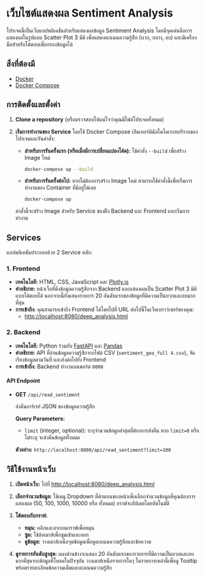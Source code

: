 # เว็บไซต์แสดงผล Sentiment Analysis

โปรเจคนี้เป็นเว็บแอปพลิเคชันสำหรับแสดงผลข้อมูล Sentiment Analysis โดยมีจุดเด่นคือการแสดงผลในรูปแบบ Scatter Plot 3 มิติ เพื่อแสดงคะแนนความรู้สึก (บวก, กลาง, ลบ) และมีเครื่องมือสำหรับโต้ตอบเพื่อกรองข้อมูลได้

## สิ่งที่ต้องมี

- [Docker](https://www.docker.com/get-started)
- [Docker Compose](https://docs.docker.com/compose/install/)

## การติดตั้งและตั้งค่า

1.  **Clone a repository** (หรือตรวจสอบให้แน่ใจว่าคุณมีไฟล์โปรเจคทั้งหมด)

2.  **เริ่มการทำงานของ Service** โดยใช้ Docker Compose เปิดเทอร์มินัลในไดเรกทอรีรากของโปรเจคและรันคำสั่ง:

    - **สำหรับการรันครั้งแรก (หรือเมื่อมีการเปลี่ยนแปลงโค้ด):**
      ใช้คำสั่ง `--build` เพื่อสร้าง Image ใหม่
      ```bash
      docker-compose up --build
      ```

    - **สำหรับการรันครั้งต่อไป:**
      หากไม่ต้องการสร้าง Image ใหม่ สามารถใช้คำสั่งนี้เพื่อเริ่มการทำงานของ Container ที่มีอยู่ได้เลย
      ```bash
      docker-compose up
      ```

    คำสั่งนี้จะสร้าง Image สำหรับ Service ของฝั่ง Backend และ Frontend และเริ่มการทำงาน

## Services

แอปพลิเคชันประกอบด้วย 2 Service หลัก:

### 1. Frontend

-   **เทคโนโลยี:** HTML, CSS, JavaScript และ [Plotly.js](https://plotly.com/javascript/)
-   **คำอธิบาย:** หน้าเว็บที่ดึงข้อมูลความรู้สึกจาก Backend และแสดงผลเป็น Scatter Plot 3 มิติแบบโต้ตอบได้ นอกจากนี้ยังแสดงรายการ 20 อันดับแรกของข้อมูลที่มีความเป็นบวกและลบมากที่สุด
-   **การเข้าถึง:** คุณสามารถเข้าถึง Frontend ได้โดยไปที่ URL ต่อไปนี้ในเว็บเบราว์เซอร์ของคุณ:
    -   [http://localhost:8080/deep_analysis.html](http://localhost:8080/deep_analysis.html)

### 2. Backend

-   **เทคโนโลยี:** Python ร่วมกับ [FastAPI](https://fastapi.tiangolo.com/) และ [Pandas](https://pandas.pydata.org/)
-   **คำอธิบาย:** API ที่อ่านข้อมูลความรู้สึกจากไฟล์ CSV (`sentiment_geo_full 4.csv`), จัดเรียงข้อมูลตามวันที่ และส่งต่อไปยัง Frontend
-   **การเข้าถึง:** Backend ทำงานบนพอร์ต `8000`

#### API Endpoint

-   **GET** `/api/read_sentiment`

    ส่งคืนอาร์เรย์ JSON ของข้อมูลความรู้สึก

    **Query Parameters:**

    -   `limit` (integer, optional): ระบุจำนวนข้อมูลล่าสุดที่ต้องการส่งคืน หาก `limit=0` หรือไม่ระบุ จะส่งคืนข้อมูลทั้งหมด

    **ตัวอย่าง:** `http://localhost:8000/api/read_sentiment?limit=100`

## วิธีใช้งานหน้าเว็บ

1.  **เปิดหน้าเว็บ:** ไปที่ [http://localhost:8080/deep_analysis.html](http://localhost:8080/deep_analysis.html)

2.  **เลือกจำนวนข้อมูล:** ใช้เมนู Dropdown ที่ด้านบนของหน้าเพื่อเลือกจำนวนข้อมูลที่คุณต้องการแสดงผล (50, 100, 1000, 10000 หรือ ทั้งหมด) กราฟจะอัปเดตโดยอัตโนมัติ

3.  **โต้ตอบกับกราฟ:**
    -   **หมุน:** คลิกและลากบนกราฟเพื่อหมุน
    -   **ซูม:** ใช้ล้อเมาส์เพื่อซูมเข้าและออก
    -   **ดูข้อมูล:** วางเมาส์เหนือจุดข้อมูลเพื่อดูคะแนนความรู้สึกและข้อความ

4.  **ดูรายการอันดับสูงสุด:** แผงด้านข้างจะแสดง 20 อันดับแรกของรายการที่มีความเป็นบวกและลบมากที่สุดจากข้อมูลที่โหลดในปัจจุบัน วางเมาส์เหนือรายการใดๆ ในรายการเหล่านี้เพื่อดู Tooltip พร้อมรายละเอียดข้อความเต็มและคะแนนความรู้สึก
